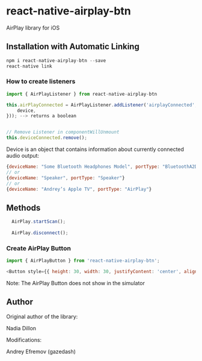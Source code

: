 # react-native-airplay-btn
AirPlay library for iOS

## Installation with Automatic Linking
```js
npm i react-native-airplay-btn --save
react-native link
```

### How to create listeners

```js
import { AirPlayListener } from react-native-airplay-btn

this.airPlayConnected = AirPlayListener.addListener('airplayConnected', device => this.setState({
    device,
})); --> returns a boolean


// Remove Listener in componentWillUnmount
this.deviceConnected.remove();
```

Device is an object that contains information about currently connected audio output:
```js
{deviceName: "Some Bluetooth Headphones Model", portType: "BluetoothA2DPOutput"}
// or
{deviceName: "Speaker", portType: "Speaker"}
// or
{deviceName: "Andrey’s Apple TV", portType: "AirPlay"}
```

## Methods

```js
  AirPlay.startScan();
  
  AirPlay.disconnect();
```

### Create AirPlay Button

```js
import { AirPlayButton } from 'react-native-airplay-btn';

<Button style={{ height: 30, width: 30, justifyContent: 'center', alignItems:'center' }} />
```

Note: The AirPlay Button does not show in the simulator


## Author

Original author of the library:

Nadia Dillon

Modifications:

Andrey Efremov (gazedash)
